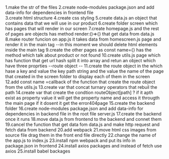 1.make the str of the files
2.create node-modules package.json and add data-info for dependencies in frontend file  
3.create html structure
4.create css styling
5.create data.js an object that contains data that we will use in our product
6.create folder screen which has pages that will render in our screen
7.create homepage.js and the rest of pages are objects has method render:()=>{}
that get data from data.js
8.make router funcion on app.js it takes data from homescreen.js page and render it in the main tag --in this moment we should delete html elements inside the main tag
9.create the other pages as const name={} has the method which talk about product
or not found
10.create utils.js page which has function that get url hash split it into array
and retun an object which have three proprties --route object --
11.create the route object in the which hase a key and value the key path string
and the value the name of the page that created in the screen folder to display each of them in the screen
12.add const name =callback of the function that create the route object from the utils.js
13.create var that concat turnary operators that rebuil the path
14.create var that create the condtion routeObject[path] ? if it apth exist as property value it will get the property name and access it througth the main page
if it dosent it get the error404page
15.create the backend folder
16.create node-modules package.json and add data-info for dependencies in backend file in the root file server.js
17.create the backend once it runs
18.move data.js from frontend to the backend and connet them
19.cancel the function that get data fom data.js and make http request and
fetch data from backend
20.add webpack
21.move html css images from source file drag them in the front end file directly
22.change the name of the app.js to index.js
23.install npm webpack and put its info in package.json in frontend
24.install axios packages and instead of fetch use axios
25.install babel backages
